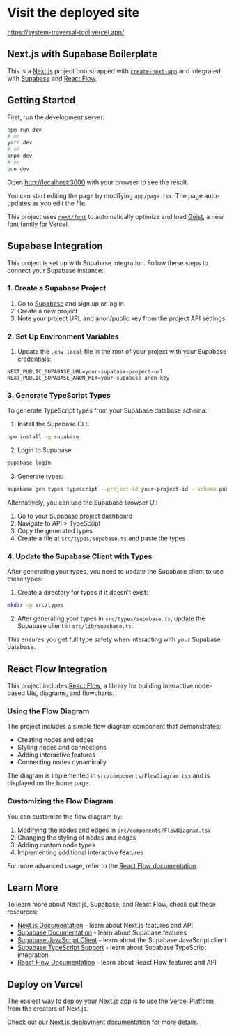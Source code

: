 # Visit the deployed site 

https://system-traversal-tool.vercel.app/

## Next.js with Supabase Boilerplate

This is a [Next.js](https://nextjs.org) project bootstrapped with [`create-next-app`](https://nextjs.org/docs/app/api-reference/cli/create-next-app) and integrated with [Supabase](https://supabase.com) and [React Flow](https://reactflow.dev/).

## Getting Started

First, run the development server:

```bash
npm run dev
# or
yarn dev
# or
pnpm dev
# or
bun dev
```

Open [http://localhost:3000](http://localhost:3000) with your browser to see the result.

You can start editing the page by modifying `app/page.tsx`. The page auto-updates as you edit the file.

This project uses [`next/font`](https://nextjs.org/docs/app/building-your-application/optimizing/fonts) to automatically optimize and load [Geist](https://vercel.com/font), a new font family for Vercel.

## Supabase Integration

This project is set up with Supabase integration. Follow these steps to connect your Supabase instance:

### 1. Create a Supabase Project

1. Go to [Supabase](https://supabase.com) and sign up or log in
2. Create a new project
3. Note your project URL and anon/public key from the project API settings

### 2. Set Up Environment Variables

1. Update the `.env.local` file in the root of your project with your Supabase credentials:

```
NEXT_PUBLIC_SUPABASE_URL=your-supabase-project-url
NEXT_PUBLIC_SUPABASE_ANON_KEY=your-supabase-anon-key
```

### 3. Generate TypeScript Types

To generate TypeScript types from your Supabase database schema:

1. Install the Supabase CLI:
```bash
npm install -g supabase
```

2. Login to Supabase:
```bash
supabase login
```

3. Generate types:
```bash
supabase gen types typescript --project-id your-project-id --schema public > src/types/supabase.ts
```

Alternatively, you can use the Supabase browser UI:

1. Go to your Supabase project dashboard
2. Navigate to API > TypeScript
3. Copy the generated types
4. Create a file at `src/types/supabase.ts` and paste the types

### 4. Update the Supabase Client with Types

After generating your types, you need to update the Supabase client to use these types:

1. Create a directory for types if it doesn't exist:
```bash
mkdir -p src/types
```

2. After generating your types in `src/types/supabase.ts`, update the Supabase client in `src/lib/supabase.ts`:

This ensures you get full type safety when interacting with your Supabase database.

## React Flow Integration

This project includes [React Flow](https://reactflow.dev/), a library for building interactive node-based UIs, diagrams, and flowcharts.

### Using the Flow Diagram

The project includes a simple flow diagram component that demonstrates:

- Creating nodes and edges
- Styling nodes and connections
- Adding interactive features
- Connecting nodes dynamically

The diagram is implemented in `src/components/FlowDiagram.tsx` and is displayed on the home page.

### Customizing the Flow Diagram

You can customize the flow diagram by:

1. Modifying the nodes and edges in `src/components/FlowDiagram.tsx`
2. Changing the styling of nodes and edges
3. Adding custom node types
4. Implementing additional interactive features

For more advanced usage, refer to the [React Flow documentation](https://reactflow.dev/docs/introduction/).

## Learn More

To learn more about Next.js, Supabase, and React Flow, check out these resources:

- [Next.js Documentation](https://nextjs.org/docs) - learn about Next.js features and API
- [Supabase Documentation](https://supabase.com/docs) - learn about Supabase features
- [Supabase JavaScript Client](https://supabase.com/docs/reference/javascript/introduction) - learn about the Supabase JavaScript client
- [Supabase TypeScript Support](https://supabase.com/docs/reference/javascript/typescript-support) - learn about Supabase TypeScript integration
- [React Flow Documentation](https://reactflow.dev/docs/introduction/) - learn about React Flow features and API

## Deploy on Vercel

The easiest way to deploy your Next.js app is to use the [Vercel Platform](https://vercel.com/new?utm_medium=default-template&filter=next.js&utm_source=create-next-app&utm_campaign=create-next-app-readme) from the creators of Next.js.

Check out our [Next.js deployment documentation](https://nextjs.org/docs/app/building-your-application/deploying) for more details.
